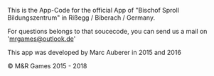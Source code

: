 This is the App-Code for the official App of "Bischof Sproll Bildungszentrum" in Rißegg / Biberach / Germany.

For questions belongs to that soucecode, you can send us a mail on 'mrgames@outlook.de'

This app was developed by Marc Auberer in 2015 and 2016

© M&R Games 2015 - 2018

